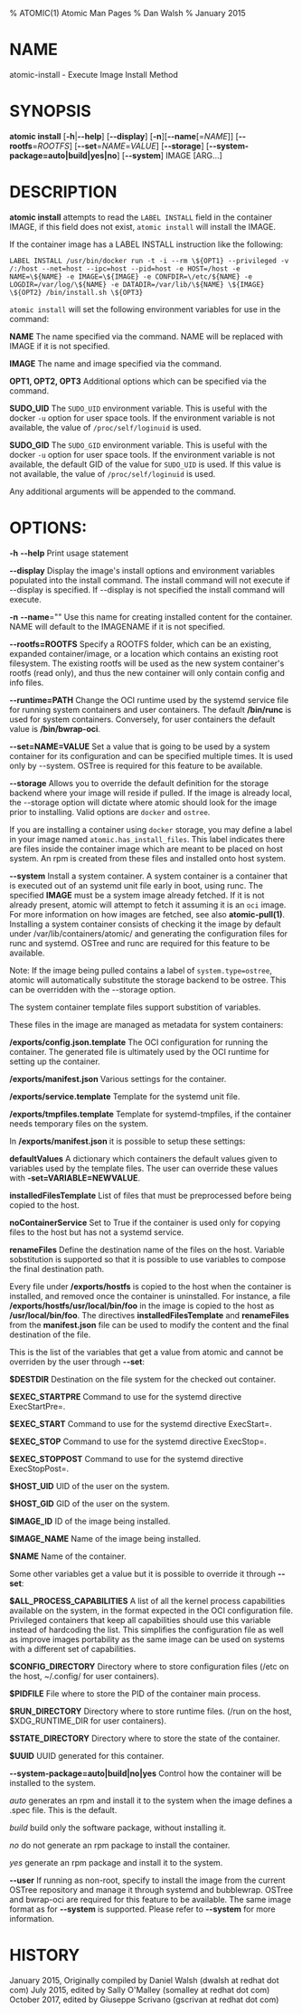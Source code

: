 % ATOMIC(1) Atomic Man Pages
% Dan Walsh
% January 2015
# NAME
atomic-install - Execute Image Install Method

# SYNOPSIS
**atomic install**
[**-h**|**--help**]
[**--display**]
[**-n**][**--name**[=*NAME*]]
[**--rootfs**=*ROOTFS*]
[**--set**=*NAME*=*VALUE*]
[**--storage**]
[**--system-package=auto|build|yes|no**]
[**--system**]
IMAGE [ARG...]

# DESCRIPTION
**atomic install** attempts to read the `LABEL INSTALL` field in the container
IMAGE, if this field does not exist, `atomic install` will install the IMAGE.

If the container image has a LABEL INSTALL instruction like the following:

`LABEL INSTALL /usr/bin/docker run -t -i --rm \${OPT1} --privileged -v /:/host --net=host --ipc=host --pid=host -e HOST=/host -e NAME=\${NAME} -e IMAGE=\${IMAGE} -e CONFDIR=\/etc/${NAME} -e LOGDIR=/var/log/\${NAME} -e DATADIR=/var/lib/\${NAME} \${IMAGE} \${OPT2} /bin/install.sh \${OPT3}`

`atomic install` will set the following environment variables for use in the command:

**NAME**
The name specified via the command.  NAME will be replaced with IMAGE if it is not specified.

**IMAGE**
The name and image specified via the command.

**OPT1, OPT2, OPT3**
Additional options which can be specified via the command.

**SUDO_UID**
The `SUDO_UID` environment variable.  This is useful with the docker
`-u` option for user space tools.  If the environment variable is
not available, the value of `/proc/self/loginuid` is used.

**SUDO_GID**
The `SUDO_GID` environment variable.  This is useful with the docker
`-u` option for user space tools.  If the environment variable is
not available, the default GID of the value for `SUDO_UID` is used.
If this value is not available, the value of `/proc/self/loginuid`
is used.

Any additional arguments will be appended to the command.

# OPTIONS:
**-h** **--help**
Print usage statement

**--display**
Display the image's install options and environment variables
populated into the install command.
The install command will not execute if --display is specified.
If --display is not specified the install command will execute.

**-n** **--name**=""
 Use this name for creating installed content for the container.
 NAME will default to the IMAGENAME if it is not specified.

**--rootfs=ROOTFS**
Specify a ROOTFS folder, which can be an existing, expanded
container/image, or a location which contains an existing
root filesystem. The existing rootfs will be used as the new
system container's rootfs (read only), and thus the new container
will only contain config and info files.

**--runtime=PATH**
Change the OCI runtime used by the systemd service file for running
system containers and user containers.  The default **/bin/runc** is
used for system containers.  Conversely, for user containers the
default value is **/bin/bwrap-oci**.

**--set=NAME=VALUE**
Set a value that is going to be used by a system container for its
configuration and can be specified multiple times.  It is used only
by --system.  OSTree is required for this feature to be available.

**--storage**
Allows you to override the default definition for the storage backend
where your image will reside if pulled.  If the image is already local,
the --storage option will dictate where atomic should look for the image
prior to installing. Valid options are `docker` and `ostree`.

If you are installing a container using `docker` storage, you may define a
label in your image named `atomic.has_install_files`. This label indicates
there are files inside the container image which are meant to be placed on host
system. An rpm is created from these files and installed onto host system.

**--system**
Install a system container.  A system container is a container that
is executed out of an systemd unit file early in boot, using runc.
The specified **IMAGE** must be a system image already fetched.  If it
is not already present, atomic will attempt to fetch it assuming it is
an `oci` image.  For more information on how images are fetched, see
also **atomic-pull(1)**.
Installing a system container consists of checking it the image by
default under /var/lib/containers/atomic/ and generating the
configuration files for runc and systemd.
OSTree and runc are required for this feature to be available.

Note: If the image being pulled contains a label of `system.type=ostree`,
atomic will automatically substitute the storage backend to be ostree. This
can be overridden with the --storage option.

The system container template files support substition of variables.

These files in the image are managed as metadata for system
containers:

**/exports/config.json.template** The OCI configuration for running
the container.  The generated file is ultimately used by the OCI
runtime for setting up the container.

**/exports/manifest.json** Various settings for the container.

**/exports/service.template** Template for the systemd unit file.

**/exports/tmpfiles.template** Template for systemd-tmpfiles, if the
container needs temporary files on the system.

In **/exports/manifest.json** it is possible to setup these settings:

**defaultValues** A dictionary which containers the default values
given to variables used by the template files.  The user can override
these values with **-set=VARIABLE=NEWVALUE**.

**installedFilesTemplate** List of files that must be preprocessed
before being copied to the host.

**noContainerService** Set to True if the container is used only for
copying files to the host but has not a systemd service.

**renameFiles** Define the destination name of the files on the host.
Variable sobstitution is supported so that it is possible to use
variables to compose the final destination path.

Every file under **/exports/hostfs** is copied to the host when the
container is installed, and removed once the container is
uninstalled.
For instance, a file **/exports/hostfs/usr/local/bin/foo** in the
image is copied to the host as **/usr/local/bin/foo**.
The directives **installedFilesTemplate** and **renameFiles** from the
**manifest.json** file can be used to modify the content and the final
destination of the file.

This is the list of the variables that get a value from atomic and
cannot be overriden by the user through **--set**:

**$DESTDIR** Destination on the file system for the checked out
container.

**$EXEC_STARTPRE** Command to use for the systemd directive ExecStartPre=.

**$EXEC_START** Command to use for the systemd directive ExecStart=.

**$EXEC_STOP** Command to use for the systemd directive ExecStop=.

**$EXEC_STOPPOST** Command to use for the systemd directive ExecStopPost=.

**$HOST_UID** UID of the user on the system.

**$HOST_GID** GID of the user on the system.

**$IMAGE_ID** ID of the image being installed.

**$IMAGE_NAME** Name of the image being installed.

**$NAME** Name of the container.

Some other variables get a value but it is possible to override it
through **--set**:

**$ALL_PROCESS_CAPABILITIES** A list of all the kernel process
capabilities available on the system, in the format expected in the
OCI configuration file.
Privileged containers that keep all capabilities should use this
variable instead of hardcoding the list.  This simplifies the
configuration file as well as improve images portability as the same
image can be used on systems with a different set of capabilities.

**$CONFIG_DIRECTORY** Directory where to store configuration files
(/etc on the host, ~/.config/ for user containers).

**$PIDFILE** File where to store the PID of the container main
process.

**$RUN_DIRECTORY** Directory where to store runtime files. (/run on
the host, $XDG_RUNTIME_DIR for user containers).

**$STATE_DIRECTORY** Directory where to store the state of the container.

**$UUID** UUID generated for this container.

**--system-package=auto|build|no|yes**
Control how the container will be installed to the system.

*auto* generates an rpm and install it to the system when the
image defines a .spec file.  This is the default.

*build* build only the software package, without installing it.

*no* do not generate an rpm package to install the container.

*yes* generate an rpm package and install it to the system.

**--user**
If running as non-root, specify to install the image from the current
OSTree repository and manage it through systemd and bubblewrap.
OSTree and bwrap-oci are required for this feature to be available.
The same image format as for **--system** is supported.  Please refer
to **--system** for more information.

# HISTORY
January 2015, Originally compiled by Daniel Walsh (dwalsh at redhat dot com)
July 2015, edited by Sally O'Malley (somalley at redhat dot com)
October 2017, edited by Giuseppe Scrivano (gscrivan at redhat dot com)
